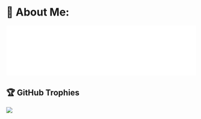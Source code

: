 # 💫 About Me:
![Intro](https://raw.githubusercontent.com/403Code/403Code/main/picture/intro.svg) </br>

## 🏆 GitHub Trophies
![](https://github-profile-trophy.vercel.app/?username=sibermuda&theme=radical&no-frame=false&no-bg=true&margin-w=4)

